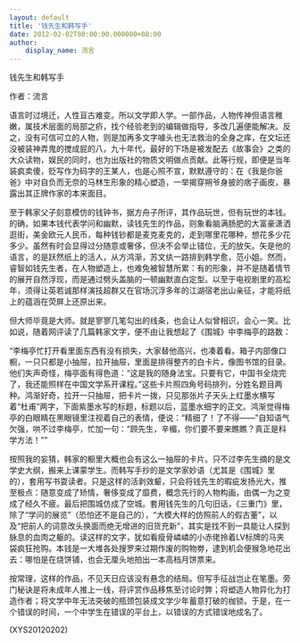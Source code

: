 ```yaml
---
layout: default
title: '钱先生和韩写手'
date: 2012-02-02T00:00:00.000000+08:00
author:
    display_name: 流言
---
```


钱先生和韩写手

作者：流言

语言时过境迁，人性亘古难变。所以文学即人学。一部作品，人物传神但语言稚嫩，属技术层面的局部之疥，找个经验老到的编辑做指导，多改几遍便能解决。反之，没有可信可立的人物，则是加再多文字噱头也无法救治的全身之痒，在文坛还没被装神弄鬼的搅成屁的八，九十年代，最好的下场是被发配去《故事会》之类的大众读物，娱民的同时，也为出版社的物质文明做点贡献。此等行规，即便是当年装疯卖傻，贬写作为码字的王某人，也是心照不宣，默默遵守的：在《我是你爸爸》中对自负而无奈的马林生形象的精心塑造，一举揭穿朔爷身披的痞子画皮，暴露出其正牌作家的本来面目。

至于韩家父子刻意模仿的钱钟书，据方舟子所评，其作品玩世，但有玩世的本钱。的确，如果本钱代表学问和幽默，读钱先生的作品，则象看脑满肠肥的大富豪潇洒逛街，美金欧元人民币，每种钱钞都是麦克麦克的，走到哪里花哪种，想花多少花多少。虽然有时会显得过分随意或奢侈，但决不会举止错位，无的放矢。矢是他的语言，的是跃然纸上的活人，从方鸿渐，苏文纨一路排到韩学愈，范小姐。然而，睿智如钱先生者，在人物塑造上，也难免被智慧所累：有的形象，并不是随着情节的展开自然浮现，而是通过劈头盖脑的一顿幽默直白定型。以至于电视剧里的高松年，须得让英若诚那样演技超群又在官场沉浮多年的江湖宿老出山亲征，才能将纸上的蕴涵在荧屏上还原出来。

但大师毕竟是大师。就是寥寥几笔勾出的线条，也会让人似曾相识，会心一笑。比如说，随着网评读了几篇韩家文字，便不由让我想起了《围城》中李梅亭的路数：

“李梅亭忙打开看里面东西有没有损失，大家替他高兴，也凑着看。箱子内部像口橱，一只只都是小抽屉，拉开抽屉，里面是排得整齐的白卡片，像图书馆的目录。他们失声奇怪，梅亭面有得色道：“这是我的随身法宝。只要有它，中国书全烧完了，我还能照样在中国文学系开课程。”这些卡片照四角号码排列，分姓名题目两种。鸿渐好奇，拉开一只抽屉，把卡片一拨，只见那张片子天头上红墨水横写着“杜甫”两字，下面紫墨水写的标题，标题以后，蓝墨水细字的正文。鸿渐觉得梅亭的白眼睛在黑眼镜里注视着自己的表情，便说：“精细了！了不得——”自知语气欠强，哄不过李梅亭，忙加一句：“顾先生，辛楣，你们要不要来瞧瞧？真正是科学方法！””

按照我的妄猜，韩家的橱里大概也会有这么一抽屉的卡片。只不过李先生摘的是文学史大纲，搬来上课蒙学生。而韩写手抄的是文学家妙语（尤其是《围城》里的），套用写书耍读者。只是这样的活剥效颦，只会将钱先生的暇疵发扬光大，推至极点：随意变成了矫情，奢侈变成了靡费，概念先行的人物构画，由偶一为之变成了经久不疲。最后把围城仿成了空城。套用钱先生的几句旧话，《三重门》里，除了“学问的展览”（恐怕还不是自己的），“大模大样的仿照前人的假古董”，以及“把前人的词意改头换面而绝无增进的旧货充新”，其实是找不到一具能让人探到脉息的血肉之躯的。读这样的文字，犹如看瘦骨嶙嶙的小赤佬拎着LV标牌的马夹袋疯狂抢购。本钱是一大堆各处搜罗来过期作废的购物劵，逮到机会便猴急地花出去：哪怕是在烧饼铺，也会无厘头地拍出一本高档月饼票来。

按常理，这样的作品，不见天日应该没有悬念的结局。但写手征战岂止在笔墨。旁门秘诀是将未成年人推上一线，将评赏作品移焦至讨论时弊；将塑造人物异化为打造作者；将文学中年无法突破的瓶颈包装成文学少年蓄意打破的枷锁。于是，在一个错误的时间，一个中学生在错误的平台上，以错误的方式错误地成名了。

(XYS20120202)

